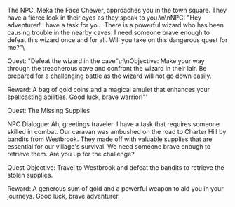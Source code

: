 The NPC, Meka the Face Chewer, approaches you in the town square. They have a fierce look in their eyes as they speak to you.\n\nNPC: "Hey adventurer! I have a task for you. There is a powerful wizard who has been causing trouble in the nearby caves. I need someone brave enough to defeat this wizard once and for all. Will you take on this dangerous quest for me?"\

Quest: "Defeat the wizard in the cave"\n\nObjective: Make your way through the treacherous cave and confront the wizard in their lair. Be prepared for a challenging battle as the wizard will not go down easily.

Reward: A bag of gold coins and a magical amulet that enhances your spellcasting abilities. Good luck, brave warrior!"'


Quest: The Missing Supplies 

NPC Dialogue: Ah, greetings traveler. I have a task that requires someone skilled in combat. Our caravan was ambushed on the road to Charter Hill by bandits from Westbrook. They made off with valuable supplies that are essential for our village's survival. We need someone brave enough to retrieve them. Are you up for the challenge?

Quest Objective: Travel to Westbrook and defeat the bandits to retrieve the stolen supplies.

Reward: A generous sum of gold and a powerful weapon to aid you in your journeys. Good luck, brave adventurer.